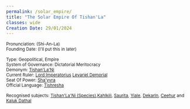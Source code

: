 ```yaml
---
permalink: /solar_empire/
title: "The Solar Empire Of Tishan'La"
classes: wide
Creation Date: 29/01/2024
---
```


<sub>Pronunciation: (Shi-An-La)<br>
Founding Date: (I'll put this in later)<br>

<sub>Type: Geopolitical, Empire<br>
System of Governance: Dictatorial Meritocracy<br>
Demonym: [Tishan'La'Ni](../../Ethnicities/tishanlani.md) <br>
Current Ruler: [Lord Imperatorius](../../Titles_Ranks/lord_imperatorius.md) [Levariel Demorial](../../Characters/Major/levariel_demorial.md)<br>
Seat Of Power: [Sha'yvra](../../Settlements/sharyvra.md)<br>
Official Language: [Tishresha](../../Languages/tishresha.md)<br>

<sub>Recognised subjects: [Tishan'La'Ni (Species)](../../Species/Sapient/tishanlani_species.md),[Kahlkili](../../Species/Sapient/kahlkili.md), [Saurita](../../Species/Sapient/saurita.md),
[Yiale](../../Species/Sapient/yiale.md), [Dekarln](../../Species/Sapient/Dekarln.md), [Ceehur](../../Species/Sapient/ceehur.md) and [Kaluk Dathal](../../Species/Sapient/kalukdathal.md)<br>
